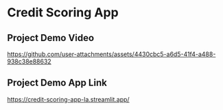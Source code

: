 # Credit Scoring App


## Project Demo Video
https://github.com/user-attachments/assets/4430cbc5-a6d5-41f4-a488-938c38e88632

## Project Demo App Link
https://credit-scoring-app-la.streamlit.app/